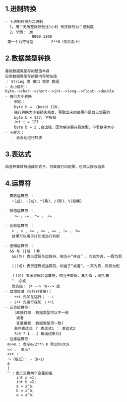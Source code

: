 ## 1.进制转换
    - 十进制转换为二进制
      1，用二无限整除除到比1小时 倒序排列为二进制数
      2，举例： 20 
                0000 1100 
     第一个为符号位        2**0（依次向上）
## 2.数据类型转换
    基础数据类型存的是值本身
    应用数据类型存的是内存地址值
    ： String 类 接口 枚举 数组
    - 大小排列：
    byte-->char-->short-->int-->long-->float-->double
    - 强行大小转换
      - 例如：
        byte b = （byte）128；
        强行转换大小会损失精度，导致出来的结果不是自己想要的
        byte b = 127; 不报错
        int i = 127
        byte b = i ;会出错，因为编译器只看类型，不看数字大小
    - 小转大：
       - 会自动进行转换
## 3.表达式
    由各种算舒符组成的式子，可直接打印结果，也可以接收结果
   
## 4.运算符   
    - 算数运算符 ：
       +(加)、-(减)、*(乘)、/(除)、%(取模)
       
    - 赋值运算符 ：
        += ，-= ，*= ， /=
    
    - 比较运算符 ：    
       > , < , >= , <= , == , != ， %=
       结果可以用于打印或进行判断
    
    - 逻辑运算符 ：
      && 与 ||或 ！非
       &&(与) 表示逻辑与运算符，相当于“并且” ，同真为真，一假为假
      
       ||(或) 表示逻辑或运算符，相当于“或者”，一真为真，同假为假
      
       ！(非) 表示逻辑非运算符，相当于取反，真为假 ，假为真 
       ^  亦或
       优先级： 非 --> 与--> 或
    - 自增自减（只针对变量）：
      - ++i 先加在运行； --i
      - i++ 先运行在加 ；++i
    - 三目运算符：
        (直接打印  数据类型可以不一致
         或者
         变量接收  数据类型须一致)
        条件表达式 ？ 表达式1 ： 表达式2
        7>9 ? 1 : 2 输出结果为2  
    - 位移运算符：
     m>>n : 表示m/2**n m 除2的n次方
     << :  表示*
     >>> : 
     ～（取反）： -（n+1）
     &
     |
     ^ ：表示交换两个变量的值
         int a =1;
         int b =2;
         a = a^b;
         b = a^b;
         a = a^b;